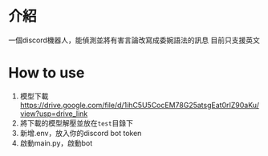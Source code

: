 # 介紹
一個discord機器人，能偵測並將有害言論改寫成委婉語法的訊息
目前只支援英文

# How to use
1. 模型下載
https://drive.google.com/file/d/1ihC5U5CocEM78G25atsgEat0rIZ90aKu/view?usp=drive_link
2. 將下載的模型解壓並放在`test`目錄下
3. 新增.env，放入你的discord bot token
4. 啟動main.py，啟動bot

